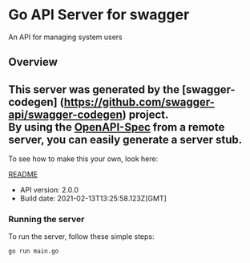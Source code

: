 # Go API Server for swagger

An API for managing system users

## Overview
This server was generated by the [swagger-codegen]
(https://github.com/swagger-api/swagger-codegen) project.  
By using the [OpenAPI-Spec](https://github.com/OAI/OpenAPI-Specification) from a remote server, you can easily generate a server stub.  
-

To see how to make this your own, look here:

[README](https://github.com/swagger-api/swagger-codegen/blob/master/README.md)

- API version: 2.0.0
- Build date: 2021-02-13T13:25:58.123Z[GMT]


### Running the server
To run the server, follow these simple steps:

```
go run main.go
```

